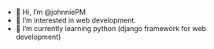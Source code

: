 - 👋 Hi, I’m @johnniePM
- 👀 I’m interested in web development.
- 🌱 I’m currently learning python (django framework for web development)


<!---
johnniePM/johnniePM is a ✨ special ✨ repository because its `README.md` (this file) appears on your GitHub profile.
You can click the Preview link to take a look at your changes.
--->
